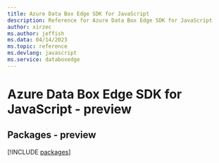 ```yaml
---
title: Azure Data Box Edge SDK for JavaScript
description: Reference for Azure Data Box Edge SDK for JavaScript
author: xirzec
ms.author: jeffish
ms.data: 04/14/2023
ms.topic: reference
ms.devlang: javascript
ms.service: databoxedge
---
```

# Azure Data Box Edge SDK for JavaScript - preview
## Packages - preview
[!INCLUDE [packages](data-box-edge-index.md)]